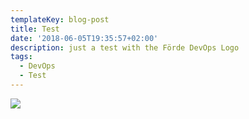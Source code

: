 ```yaml
---
templateKey: blog-post
title: Test
date: '2018-06-05T19:35:57+02:00'
description: just a test with the Förde DevOps Logo
tags:
  - DevOps
  - Test
---
```

![](/img/fördedevops.png)
